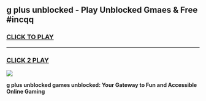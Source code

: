 
## g plus unblocked - Play Unblocked Gmaes & Free #incqq
<h3>
<a href="https://news.freeplayer.one?title=g_plus_unblocked&ref=26F">CLICK TO PLAY</a></h3>
<hr>

<h3>
<a href="https://news.freeplayer.one?title=g_plus_unblocked&ref=26F">CLICK 2 PLAY</a>
  
</h3>

<a href="https://news.freeplayer.one?title=g_plus_unblocked&ref=26F/"><img src="https://clearcache.store/games.png"></a>


**g plus unblocked games unblocked: Your Gateway to Fun and Accessible Online Gaming**
